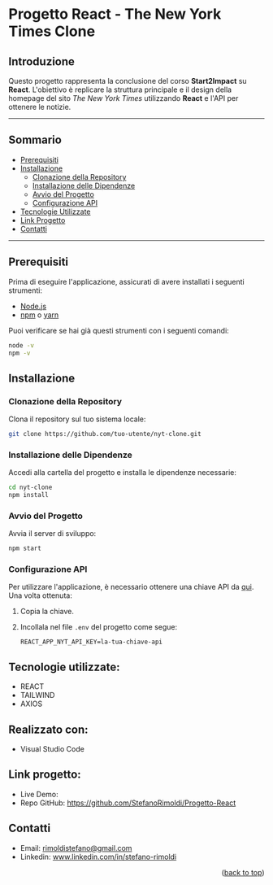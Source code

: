 # Progetto React - The New York Times Clone
<a name="readme-top"></a>

## Introduzione
Questo progetto rappresenta la conclusione del corso **Start2Impact** su **React**. L'obiettivo è replicare la struttura principale e il design della homepage del sito *The New York Times* utilizzando **React** e l'API per ottenere le notizie.

---

## Sommario

- [Prerequisiti](#prerequisiti)
- [Installazione](#installazione)
  - [Clonazione della Repository](#clonazione-della-repository)
  - [Installazione delle Dipendenze](#installazione-delle-dipendenze)
  - [Avvio del Progetto](#avvio-del-progetto)
  - [Configurazione API](#configurazione-api)
- [Tecnologie Utilizzate](#tecnologie-utilizzate)
- [Link Progetto](#link-progetto)
- [Contatti](#contatti)

---

## Prerequisiti

Prima di eseguire l'applicazione, assicurati di avere installati i seguenti strumenti:

- [Node.js](https://nodejs.org/)
- [npm](https://www.npmjs.com/) o [yarn](https://yarnpkg.com/)

Puoi verificare se hai già questi strumenti con i seguenti comandi:

```bash
node -v
npm -v
```

## Installazione

### Clonazione della Repository

Clona il repository sul tuo sistema locale:

```bash
git clone https://github.com/tuo-utente/nyt-clone.git
```

### Installazione delle Dipendenze

Accedi alla cartella del progetto e installa le dipendenze necessarie:

```bash
cd nyt-clone
npm install
```

### Avvio del Progetto

Avvia il server di sviluppo:

```bash
npm start
```

### Configurazione API

Per utilizzare l'applicazione, è necessario ottenere una chiave API da [qui](https://developer.nytimes.com/get-started). Una volta ottenuta:

1. Copia la chiave.
2. Incollala nel file `.env` del progetto come segue:

   ```env
   REACT_APP_NYT_API_KEY=la-tua-chiave-api
   ```

## Tecnologie utilizzate:
- REACT
- TAILWIND
- AXIOS

## Realizzato con:
- Visual Studio Code

## Link progetto:
- Live Demo: 
- Repo GitHub: https://github.com/StefanoRimoldi/Progetto-React


## Contatti
- Email: rimoldistefano@gmail.com
- Linkedin: www.linkedin.com/in/stefano-rimoldi

<p align="right">(<a href="#readme-top">back to top</a>)</p>
